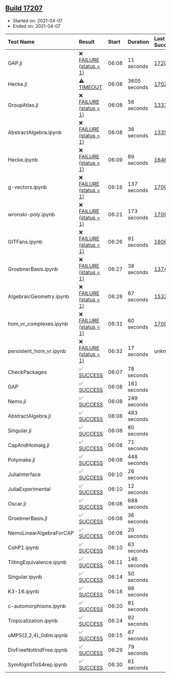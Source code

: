 ## [Build 17207](https://oscarci.mathematik.uni-kl.de/job/oscar/17207/)

* Started on: 2021-04-07
* Ended on: 2021-04-07

| Test Name    | Result | Start | Duration | Last Success | First Failure |
|:-------------|:-------|:------|:---------|:-------------|:--------------|
| GAP.jl | ❌ [FAILURE (status = 1)](https://oscarci.mathematik.uni-kl.de/job/oscar/17207/artifact/logs/build-17207/GAP.jl.log) | 06:08 | 11 seconds | [17206](https://oscarci.mathematik.uni-kl.de/job/oscar/17206/) | [17207](https://oscarci.mathematik.uni-kl.de/job/oscar/17207/) |
| Hecke.jl | ⚠ [TIMEOUT](https://oscarci.mathematik.uni-kl.de/job/oscar/17207/artifact/logs/build-17207/Hecke.jl.log) | 06:08 | 3605 seconds | [17022](https://oscarci.mathematik.uni-kl.de/job/oscar/17022/) | [17023](https://oscarci.mathematik.uni-kl.de/job/oscar/17023/) |
| GroupAtlas.jl | ❌ [FAILURE (status = 1)](https://oscarci.mathematik.uni-kl.de/job/oscar/17207/artifact/logs/build-17207/GroupAtlas.jl.log) | 06:08 | 56 seconds | [13311](https://oscarci.mathematik.uni-kl.de/job/oscar/13311/) | [13312](https://oscarci.mathematik.uni-kl.de/job/oscar/13312/) |
| AbstractAlgebra.ipynb | ❌ [FAILURE (status = 1)](https://oscarci.mathematik.uni-kl.de/job/oscar/17207/artifact/logs/build-17207/AbstractAlgebra.ipynb.log) | 06:08 | 36 seconds | [13355](https://oscarci.mathematik.uni-kl.de/job/oscar/13355/) | [13356](https://oscarci.mathematik.uni-kl.de/job/oscar/13356/) |
| Hecke.ipynb | ❌ [FAILURE (status = 1)](https://oscarci.mathematik.uni-kl.de/job/oscar/17207/artifact/logs/build-17207/Hecke.ipynb.log) | 06:09 | 89 seconds | [16463](https://oscarci.mathematik.uni-kl.de/job/oscar/16463/) | [16464](https://oscarci.mathematik.uni-kl.de/job/oscar/16464/) |
| g-vectors.ipynb | ❌ [FAILURE (status = 1)](https://oscarci.mathematik.uni-kl.de/job/oscar/17207/artifact/logs/build-17207/g-vectors.ipynb.log) | 06:16 | 137 seconds | [17099](https://oscarci.mathematik.uni-kl.de/job/oscar/17099/) | [17100](https://oscarci.mathematik.uni-kl.de/job/oscar/17100/) |
| wronski-poly.ipynb | ❌ [FAILURE (status = 1)](https://oscarci.mathematik.uni-kl.de/job/oscar/17207/artifact/logs/build-17207/wronski-poly.ipynb.log) | 06:21 | 173 seconds | [17098](https://oscarci.mathematik.uni-kl.de/job/oscar/17098/) | [17099](https://oscarci.mathematik.uni-kl.de/job/oscar/17099/) |
| GITFans.ipynb | ❌ [FAILURE (status = 1)](https://oscarci.mathematik.uni-kl.de/job/oscar/17207/artifact/logs/build-17207/GITFans.ipynb.log) | 06:26 | 91 seconds | [16068](https://oscarci.mathematik.uni-kl.de/job/oscar/16068/) | [16069](https://oscarci.mathematik.uni-kl.de/job/oscar/16069/) |
| GroebnerBasis.ipynb | ❌ [FAILURE (status = 1)](https://oscarci.mathematik.uni-kl.de/job/oscar/17207/artifact/logs/build-17207/GroebnerBasis.ipynb.log) | 06:27 | 38 seconds | [13748](https://oscarci.mathematik.uni-kl.de/job/oscar/13748/) | [13749](https://oscarci.mathematik.uni-kl.de/job/oscar/13749/) |
| AlgebraicGeometry.ipynb | ❌ [FAILURE (status = 1)](https://oscarci.mathematik.uni-kl.de/job/oscar/17207/artifact/logs/build-17207/AlgebraicGeometry.ipynb.log) | 06:28 | 67 seconds | [15322](https://oscarci.mathematik.uni-kl.de/job/oscar/15322/) | [15323](https://oscarci.mathematik.uni-kl.de/job/oscar/15323/) |
| hom_vr_complexes.ipynb | ❌ [FAILURE (status = 1)](https://oscarci.mathematik.uni-kl.de/job/oscar/17207/artifact/logs/build-17207/hom_vr_complexes.ipynb.log) | 06:31 | 60 seconds | [17099](https://oscarci.mathematik.uni-kl.de/job/oscar/17099/) | [17100](https://oscarci.mathematik.uni-kl.de/job/oscar/17100/) |
| persistent_hom_vr.ipynb | ❌ [FAILURE (status = 1)](https://oscarci.mathematik.uni-kl.de/job/oscar/17207/artifact/logs/build-17207/persistent_hom_vr.ipynb.log) | 06:32 | 17 seconds | unknown | unknown |
| CheckPackages | ✅ [SUCCESS](https://oscarci.mathematik.uni-kl.de/job/oscar/17207/artifact/logs/build-17207/CheckPackages.log) | 06:07 | 78 seconds |  |  |
| GAP | ✅ [SUCCESS](https://oscarci.mathematik.uni-kl.de/job/oscar/17207/artifact/logs/build-17207/GAP.log) | 06:08 | 161 seconds |  |  |
| Nemo.jl | ✅ [SUCCESS](https://oscarci.mathematik.uni-kl.de/job/oscar/17207/artifact/logs/build-17207/Nemo.jl.log) | 06:08 | 249 seconds |  |  |
| AbstractAlgebra.jl | ✅ [SUCCESS](https://oscarci.mathematik.uni-kl.de/job/oscar/17207/artifact/logs/build-17207/AbstractAlgebra.jl.log) | 06:08 | 483 seconds |  |  |
| Singular.jl | ✅ [SUCCESS](https://oscarci.mathematik.uni-kl.de/job/oscar/17207/artifact/logs/build-17207/Singular.jl.log) | 06:08 | 80 seconds |  |  |
| CapAndHomalg.jl | ✅ [SUCCESS](https://oscarci.mathematik.uni-kl.de/job/oscar/17207/artifact/logs/build-17207/CapAndHomalg.jl.log) | 06:08 | 71 seconds |  |  |
| Polymake.jl | ✅ [SUCCESS](https://oscarci.mathematik.uni-kl.de/job/oscar/17207/artifact/logs/build-17207/Polymake.jl.log) | 06:08 | 448 seconds |  |  |
| JuliaInterface | ✅ [SUCCESS](https://oscarci.mathematik.uni-kl.de/job/oscar/17207/artifact/logs/build-17207/JuliaInterface.log) | 06:10 | 26 seconds |  |  |
| JuliaExperimental | ✅ [SUCCESS](https://oscarci.mathematik.uni-kl.de/job/oscar/17207/artifact/logs/build-17207/JuliaExperimental.log) | 06:10 | 12 seconds |  |  |
| Oscar.jl | ✅ [SUCCESS](https://oscarci.mathematik.uni-kl.de/job/oscar/17207/artifact/logs/build-17207/Oscar.jl.log) | 06:08 | 688 seconds |  |  |
| GroebnerBasis.jl | ✅ [SUCCESS](https://oscarci.mathematik.uni-kl.de/job/oscar/17207/artifact/logs/build-17207/GroebnerBasis.jl.log) | 06:08 | 36 seconds |  |  |
| NemoLinearAlgebraForCAP | ✅ [SUCCESS](https://oscarci.mathematik.uni-kl.de/job/oscar/17207/artifact/logs/build-17207/NemoLinearAlgebraForCAP.log) | 06:08 | 20 seconds |  |  |
| CohP1.ipynb | ✅ [SUCCESS](https://oscarci.mathematik.uni-kl.de/job/oscar/17207/artifact/logs/build-17207/CohP1.ipynb.log) | 06:10 | 63 seconds |  |  |
| TiltingEquivalence.ipynb | ✅ [SUCCESS](https://oscarci.mathematik.uni-kl.de/job/oscar/17207/artifact/logs/build-17207/TiltingEquivalence.ipynb.log) | 06:11 | 146 seconds |  |  |
| Singular.ipynb | ✅ [SUCCESS](https://oscarci.mathematik.uni-kl.de/job/oscar/17207/artifact/logs/build-17207/Singular.ipynb.log) | 06:14 | 50 seconds |  |  |
| K3-16.ipynb | ✅ [SUCCESS](https://oscarci.mathematik.uni-kl.de/job/oscar/17207/artifact/logs/build-17207/K3-16.ipynb.log) | 06:18 | 98 seconds |  |  |
| c-automorphisms.ipynb | ✅ [SUCCESS](https://oscarci.mathematik.uni-kl.de/job/oscar/17207/artifact/logs/build-17207/c-automorphisms.ipynb.log) | 06:20 | 81 seconds |  |  |
| Tropicalization.ipynb | ✅ [SUCCESS](https://oscarci.mathematik.uni-kl.de/job/oscar/17207/artifact/logs/build-17207/Tropicalization.ipynb.log) | 06:24 | 92 seconds |  |  |
| uMPS(2,2,4)_0dim.ipynb | ✅ [SUCCESS](https://oscarci.mathematik.uni-kl.de/job/oscar/17207/artifact/logs/build-17207/uMPS-2-2-4-_0dim.ipynb.log) | 06:15 | 87 seconds |  |  |
| DivFreeNotIndFree.ipynb | ✅ [SUCCESS](https://oscarci.mathematik.uni-kl.de/job/oscar/17207/artifact/logs/build-17207/DivFreeNotIndFree.ipynb.log) | 06:29 | 79 seconds |  |  |
| SymAlgIntToS4rep.ipynb | ✅ [SUCCESS](https://oscarci.mathematik.uni-kl.de/job/oscar/17207/artifact/logs/build-17207/SymAlgIntToS4rep.ipynb.log) | 06:30 | 61 seconds |  |  |
